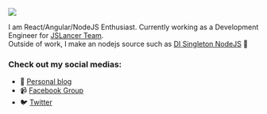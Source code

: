 ![](https://res.cloudinary.com/tuananh-asia/image/upload/v1594352787/monkey-with-surprise-face-beach_167636-5_uhybmw.jpg)

I am React/Angular/NodeJS Enthusiast. Currently working as a Development Engineer for [JSLancer Team](https://jslancer.com).  
Outside of work, I make an nodejs source such as [DI Singleton NodeJS](https://github.com/tuananhitoct/singleton-di-nodejs) 👋

### Check out my social medias:

- 💬 [Personal blog](https://tuananh.asia)
- 📹 [Facebook Group](https://www.facebook.com/groups/AngularVietnam)
- 🐦 [Twitter](https://twitter.com/clementle24)

